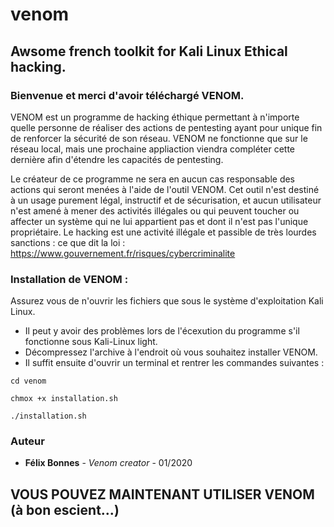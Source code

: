 # venom
## Awsome french toolkit for Kali Linux Ethical hacking.

### Bienvenue et merci d'avoir téléchargé VENOM.

VENOM est un programme de hacking éthique permettant à n'importe quelle personne de réaliser des actions de pentesting ayant
pour unique fin de renforcer la sécurité de son réseau. VENOM ne fonctionne que sur le réseau local, mais une prochaine 
appliaction viendra compléter cette dernière afin d'étendre les capacités de pentesting.

Le créateur de ce programme ne sera en aucun cas responsable des actions qui seront menées à l'aide de l'outil VENOM. Cet outil
n'est destiné à un usage purement légal, instructif et de sécurisation, et aucun utilisateur n'est amené à mener des activités
illégales ou qui peuvent toucher ou affecter un système qui ne lui appartient pas et dont il n'est pas l'unique propriétaire. 
Le hacking est une activité illégale et passible de très lourdes sanctions : ce que dit la loi : https://www.gouvernement.fr/risques/cybercriminalite


### Installation de VENOM :
Assurez vous de n'ouvrir les fichiers que sous le système d'exploitation Kali Linux.
* Il peut y avoir des problèmes lors de l'écexution du programme s'il fonctionne sous Kali-Linux light.
* Décompressez l'archive à l'endroit où vous souhaitez installer VENOM.
* Il suffit ensuite d'ouvrir un terminal et rentrer les commandes suivantes :
```
cd venom
```
```
chmox +x installation.sh
```
```
./installation.sh
```

### Auteur
* **Félix Bonnes** - *Venom creator* - 01/2020

## VOUS POUVEZ MAINTENANT UTILISER VENOM (à bon escient...)
